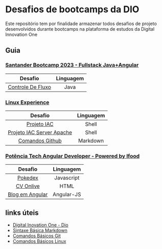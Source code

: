 # Desafios de bootcamps da DIO

Este repositório tem por finalidade armazenar todos desafios de projeto desenvolvidos durante bootcamps na plataforma de estudos da Digital Innovation One

## Guia

### [Santander Bootcamp 2023 - Fullstack Java+Angular](https://github.com/LSantanaa/desafios-digital-innovation-one/tree/main/bootcamps/santander-2023-fullstack/) 
 Desafio   | Linguagem
:---------: | :---------:
[Controle De Fluxo](https://github.com/LSantanaa/desafios-digital-innovation-one/tree/main/bootcamps/santander-2023-fullstack/desafios-java/desafio-controle-de-fluxo) | Java


### [Linux Experience](https://github.com/LSantanaa/desafios-digital-innovation-one/tree/main/bootcamps/linux-experience)  
Desafio   | Linguagem
:---------: | :---------:
[Projeto IAC](https://github.com/LSantanaa/desafios-digital-innovation-one/tree/main/bootcamps/linux-experience/Linux_Projeto_Iac) | Shell
[Projeto IAC Server Apache](https://github.com/LSantanaa/desafios-digital-innovation-one/tree/main/bootcamps/linux-experience/Linux_Projeto_Iac2-ServerApache) | Shell
[Comandos Github](https://github.com/LSantanaa/desafios-digital-innovation-one/blob/main/bootcamps/linux-experience/introducao_Git-GitHub/comandos_git.md) | Markdown


### [Potência Tech Angular Developer - Powered by Ifood](https://github.com/LSantanaa/desafios-digital-innovation-one/tree/main/bootcamps/potencia-tech-ifood-angular)
Desafio   | Linguagem
:---------: | :---------:
[Pokedex](https://github.com/LSantanaa/desafios-digital-innovation-one/tree/main/bootcamps/potencia-tech-ifood-angular/desafio-pokedex/pokedex_developer_js) | Javascript
[CV Onlive](https://github.com/LSantanaa/desafios-digital-innovation-one/tree/main/bootcamps/potencia-tech-ifood-angular/cv_online-main) | HTML
[Blog em Angular](https://github.com/LSantanaa/desafios-digital-innovation-one/tree/main/bootcamps/potencia-tech-ifood-angular/desafios-angular/angular-blog) | Angular-JS


## links úteis
- [Digital Inovation One - Dio](https://www.dio.me/)
- [Sintaxe Básica Markdown](https://www.markdownguide.org/basic-syntax/)
- [Comandos Básicos Git](https://comandosgit.github.io/)
- [Comandos Básicos Linux](https://www.devmedia.com.br/comandos-importantes-linux/23893)
